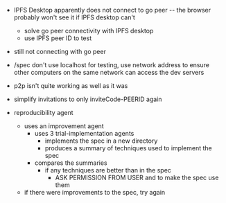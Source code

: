 - IPFS Desktop apparently does not connect to go peer -- the browser probably won't see it if IPFS desktop can't
  - solve go peer connectivity with IPFS desktop
  - use IPFS peer ID to test
- still not connecting with go peer


- /spec don't use localhost for testing, use network address to ensure other
 computers on the same network can access the dev servers 

- p2p isn't quite working as well as it was

- simplify invitations to only inviteCode-PEERID again

- reproducibility agent
  - uses an improvement agent
    - uses 3 trial-implementation agents
      - implements the spec in a new directory
      - produces a summary of techniques used to implement the spec
    - compares the summaries
      - if any techniques are better than in the spec
        - ASK PERMISSION FROM USER and to make the spec use them
  - if there were improvements to the spec, try again

